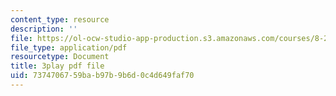 ```yaml
---
content_type: resource
description: ''
file: https://ol-ocw-studio-app-production.s3.amazonaws.com/courses/8-286-the-early-universe-fall-2013/7374706759bab97b9b6d0c4d649faf70_ANCN7vr9FVk.pdf
file_type: application/pdf
resourcetype: Document
title: 3play pdf file
uid: 73747067-59ba-b97b-9b6d-0c4d649faf70
---
```

